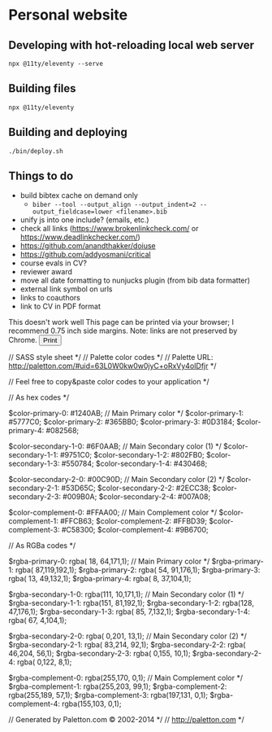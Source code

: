 # Personal website

## Developing with hot-reloading local web server

`npx @11ty/eleventy --serve`

## Building files

`npx @11ty/eleventy`

## Building and deploying

`./bin/deploy.sh`

## Things to do

- build bibtex cache on demand only
  - `biber --tool --output_align --output_indent=2 --output_fieldcase=lower <filename>.bib`
- unify js into one include? (emails, etc.)
- check all links (https://www.brokenlinkcheck.com/ or https://www.deadlinkchecker.com/)
- https://github.com/anandthakker/doiuse
- https://github.com/addyosmani/critical
- course evals in CV?
- reviewer award
- move all date formatting to nunjucks plugin (from bib data formatter)
- external link symbol on urls
- links to coauthors
- link to CV in PDF format


This doesn't work well
This page can be printed via your browser; I recommend 0.75 inch side margins. Note: links are not preserved by Chrome. <button  onclick="javascript:window.print()" class="btn-print">Print</button>

// SASS style sheet */
// Palette color codes */
// Palette URL: http://paletton.com/#uid=63L0W0kw0w0jyC+oRxVy4oIDfjr */

// Feel free to copy&paste color codes to your application */


// As hex codes */

$color-primary-0: #1240AB;	// Main Primary color */
$color-primary-1: #5777C0;
$color-primary-2: #365BB0;
$color-primary-3: #0D3184;
$color-primary-4: #082568;

$color-secondary-1-0: #6F0AAB;	// Main Secondary color (1) */
$color-secondary-1-1: #9751C0;
$color-secondary-1-2: #802FB0;
$color-secondary-1-3: #550784;
$color-secondary-1-4: #430468;

$color-secondary-2-0: #00C90D;	// Main Secondary color (2) */
$color-secondary-2-1: #53D65C;
$color-secondary-2-2: #2ECC38;
$color-secondary-2-3: #009B0A;
$color-secondary-2-4: #007A08;

$color-complement-0: #FFAA00;	// Main Complement color */
$color-complement-1: #FFCB63;
$color-complement-2: #FFBD39;
$color-complement-3: #C58300;
$color-complement-4: #9B6700;



// As RGBa codes */

$rgba-primary-0: rgba( 18, 64,171,1);	// Main Primary color */
$rgba-primary-1: rgba( 87,119,192,1);
$rgba-primary-2: rgba( 54, 91,176,1);
$rgba-primary-3: rgba( 13, 49,132,1);
$rgba-primary-4: rgba(  8, 37,104,1);

$rgba-secondary-1-0: rgba(111, 10,171,1);	// Main Secondary color (1) */
$rgba-secondary-1-1: rgba(151, 81,192,1);
$rgba-secondary-1-2: rgba(128, 47,176,1);
$rgba-secondary-1-3: rgba( 85,  7,132,1);
$rgba-secondary-1-4: rgba( 67,  4,104,1);

$rgba-secondary-2-0: rgba(  0,201, 13,1);	// Main Secondary color (2) */
$rgba-secondary-2-1: rgba( 83,214, 92,1);
$rgba-secondary-2-2: rgba( 46,204, 56,1);
$rgba-secondary-2-3: rgba(  0,155, 10,1);
$rgba-secondary-2-4: rgba(  0,122,  8,1);

$rgba-complement-0: rgba(255,170,  0,1);	// Main Complement color */
$rgba-complement-1: rgba(255,203, 99,1);
$rgba-complement-2: rgba(255,189, 57,1);
$rgba-complement-3: rgba(197,131,  0,1);
$rgba-complement-4: rgba(155,103,  0,1);



// Generated by Paletton.com © 2002-2014 */
// http://paletton.com */

